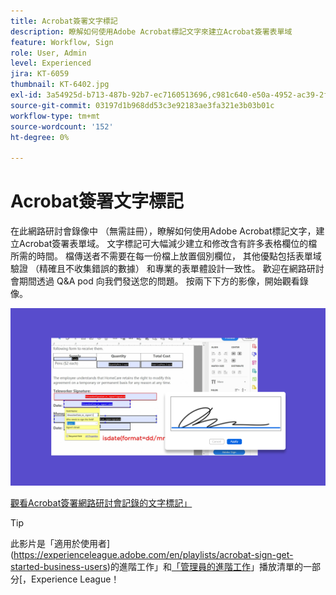 ```yaml
---
title: Acrobat簽署文字標記
description: 瞭解如何使用Adobe Acrobat標記文字來建立Acrobat簽署表單域
feature: Workflow, Sign
role: User, Admin
level: Experienced
jira: KT-6059
thumbnail: KT-6402.jpg
exl-id: 3a54925d-b713-487b-92b7-ec7160513696,c981c640-e50a-4952-ac39-2f90d6d0cf08
source-git-commit: 03197d1b968dd53c3e92183ae3fa321e3b03b01c
workflow-type: tm+mt
source-wordcount: '152'
ht-degree: 0%

---
```


# Acrobat簽署文字標記

在此網路研討會錄像中 （無需註冊），瞭解如何使用Adobe Acrobat標記文字，建立Acrobat簽署表單域。 文字標記可大幅減少建立和修改含有許多表格欄位的檔所需的時間。 檔傳送者不需要在每一份檔上放置個別欄位， 其他優點包括表單域驗證 （精確且不收集錯誤的數據） 和專業的表單體設計一致性。 歡迎在網路研討會期間透過 Q&amp;A pod 向我們發送您的問題。 按兩下下方的影像，開始觀看錄像。

[![觀看會議](../assets/tagging.png)](https://event.on24.com/wcc/r/2338276/415BE4603F60A61A546C0A91528B444F)

[觀看Acrobat簽署網路研討會記錄的文字標記」](https://event.on24.com/wcc/r/2338276/415BE4603F60A61A546C0A91528B444F)

>[!TIP]
>
>此影片是「適用於使用者](https://experienceleague.adobe.com/en/playlists/acrobat-sign-get-started-business-users)的進階工作」和[「管理員的進階工作](https://experienceleague.adobe.com/en/playlists/acrobat-sign-perform-advanced-tasks-administrators)」播放清單的一部分[，Experience League！
